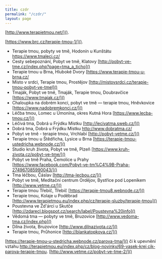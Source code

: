 ```yaml
---
title: czdr
permalink: "/czdr/"
layout: page
---
```


[http://www.terapietmou.net/]().

[https://www.brc.cz/terapie-tmou-1/]().

   - Terapie tmou, pobyty ve tmě, Hodonín u Kunštátu [https://www.tmaleci.cz/ ]()
   - Cesty  sebepoznání, Pobyt  ve   tmě,   Klatovy  [http://pobyt-ve-tme.cz/index.php?page=tma_a_ticho]()
   - Terapie tmou u Brna, Hluboké Dvory [https://www.terapie-tmou-u-brna.cz/
   - Místo v srdci, Terapie tmou, Prostějov [http://mistovsrdci.cz/terapie-tmou-pobyt-ve-tmel]()
   - Tmaják, Pobyt ve tmě,  Tmaják, Terapie tmou, Doubravčice [https://www.tmajak.cz/]()
   - Chaloupka na dobrém konci, pobyt ve tmě — terapie tmou, Hněvkovice [https://www.nadobremkonci.cz/]()
   - Léčba tmou, Lomec u Úmonína, okres Kutná Hora [https://www.lecba-tmou.cz/]()
   - Léčivá tma, Dobrá u Frýdku Místku [http://lecivatma.sweb.cz/]()
   - Dobrá tma, Dobrá u Frýdku Místku [http://www.dobratma.cz/ ]()
   - Pobyt ve tmě - terapie tmou, Vrchlabí [http://pobyt-vetme.cz/]()
   - Terapie tmou u Štědřicha, Lysice u Brna [https://terapie-tmou-ustedricha.webnode.cz/]()
   - Studio kruh života, Pobyt ve tmě, Plzeň [https://www.kruh-zivota.cz/pobyt-ve-tme/]()
   - Pobyt ve tmě Praha, Čemolice u Prahy [https://www.facebook.com/Pobyt-ve-tm%C4%9B-Praha-274967085990043/]()
   - Tma léčbou, Čáslav [http://tma-lecbou.cz/]()
   - Pobyt ve tmě, Meditační centrum Ordějov, Bystřice pod Lopeníkem [http://www.vetme.cz/]()
   - Terapie tmou Třebíč, Třebíč [https://terapie-tmou8.webnode.cz/]()
   - Terapie tmou, Kolaje u Poděbrad [http://www.terapietmou.eu/index.php/cz/terapie-sluzby/terapie-tmou]()
   - Poustevna      ve        Žd'árci      u         Skutče   [http://zdarecl.blogspot.cz/search/label/Poustevna%20info]()
   - Vědomá tma — pobyty ve tmě, Bruzovice [http://www.vedoma-tma.cz/index.php]()
   - Dílna života, Bruzovice [http://www.dilnazivota.cz/]()
   - Terapie tmou, Průhonice [http://blankatopkova.cz/]()

[https://terapie-tmou-u-stedricha.webnode.cz/parova-tma/]() či k upevnění vztahu 
[http://terapietmou.eu/index.php/cz/blog-novinky/69-vasek-krej cik-parova-terapie-tmou](). 
[http://www.vetme.cz/pobyt-ve-tme-2/]()

